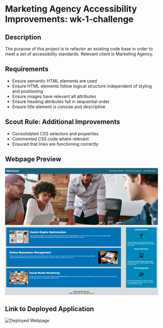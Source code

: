 # Marketing Agency Accessibility Improvements: wk-1-challenge

## Description
The purpose of this project is to refactor an existing code base in order to meet a set of accessibility standards. Relevant client is Marketing Agency. 

## Requirements
- Ensure semantic HTML elements are used
- Ensure HTML elements follow logical structure independent of styling and positioning
- Ensure images have relevant alt attributes
- Ensure heading attributes fall in sequential order
- Ensure title element is concise and descriptive

## Scout Rule: Additional Improvements
- Consolidated CSS selectors and properties
- Commented CSS code where relevant
- Ensured that links are functioning correctly

## Webpage Preview
![Webpage Screenshot 1](assets/images/webpage-1.png)
![Webpage Screenshot 2](assets/images/webpage-2.png)

## Link to Deployed Application
![Deployed Webpage](https://ajaycshan.github.io/wk-1-challenge/)
